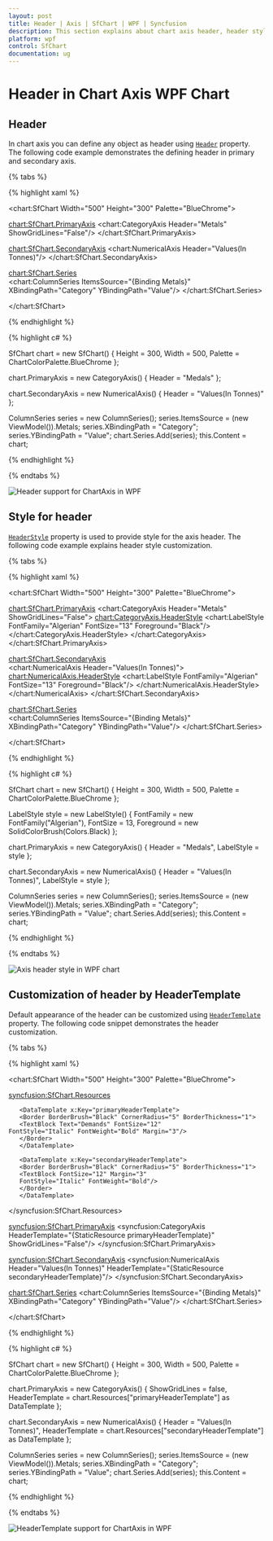 ```yaml
---
layout: post
title: Header | Axis | SfChart | WPF | Syncfusion 
description: This section explains about chart axis header, header style, header template and customization header apperance of chart axis in WPF chart
platform: wpf
control: SfChart
documentation: ug
---
```


# Header in Chart Axis WPF Chart

## Header

In chart axis you can define any object as header using [`Header`](https://help.syncfusion.com/cr/wpf/Syncfusion.UI.Xaml.Charts.ChartAxis.html#Syncfusion_UI_Xaml_Charts_ChartAxis_Header) property. The following code example demonstrates the defining header in primary and secondary axis. 

{% tabs %}

{% highlight xaml %}

<chart:SfChart Width="500" Height="300" Palette="BlueChrome">

<chart:SfChart.PrimaryAxis>
<chart:CategoryAxis Header="Metals"  ShowGridLines="False"/>
</chart:SfChart.PrimaryAxis>        

<chart:SfChart.SecondaryAxis>
<chart:NumericalAxis Header="Values(In Tonnes)"/>
</chart:SfChart.SecondaryAxis>        

<chart:SfChart.Series>                
<chart:ColumnSeries ItemsSource="{Binding Metals}" XBindingPath="Category" YBindingPath="Value"/>
</chart:SfChart.Series>

</chart:SfChart>

{% endhighlight %}

{% highlight c# %}

SfChart chart = new SfChart() 
{ 
    Height = 300,
    Width = 500, 
    Palette = ChartColorPalette.BlueChrome
};

chart.PrimaryAxis = new CategoryAxis()
{ 
    Header = "Medals" 
};

chart.SecondaryAxis = new NumericalAxis()
{ 
    Header = "Values(In Tonnes)" 
};

ColumnSeries series = new ColumnSeries();
series.ItemsSource = (new ViewModel()).Metals;
series.XBindingPath = "Category";
series.YBindingPath = "Value";
chart.Series.Add(series);
this.Content = chart;

{% endhighlight %}

{% endtabs %}

![Header support for ChartAxis in WPF](Axis_image/WPF_Chart_Axis_Header.png)

## Style for header

[`HeaderStyle`](https://help.syncfusion.com/cr/wpf/Syncfusion.UI.Xaml.Charts.ChartAxis.html#Syncfusion_UI_Xaml_Charts_ChartAxis_HeaderStyle) property is used to provide style for the axis header. The following code example explains header style customization.

{% tabs %}

{% highlight xaml %}

<chart:SfChart Width="500" Height="300" Palette="BlueChrome">

<chart:SfChart.PrimaryAxis>
<chart:CategoryAxis Header="Metals" 
 ShowGridLines="False">
<chart:CategoryAxis.HeaderStyle>
<chart:LabelStyle FontFamily="Algerian" FontSize="13" Foreground="Black"/>
</chart:CategoryAxis.HeaderStyle>
</chart:CategoryAxis>
</chart:SfChart.PrimaryAxis>

<chart:SfChart.SecondaryAxis>            
<chart:NumericalAxis Header="Values(In Tonnes)">
<chart:NumericalAxis.HeaderStyle>
<chart:LabelStyle FontFamily="Algerian" FontSize="13" Foreground="Black"/>
</chart:NumericalAxis.HeaderStyle>
</chart:NumericalAxis>
</chart:SfChart.SecondaryAxis>

<chart:SfChart.Series>            
<chart:ColumnSeries ItemsSource="{Binding Metals}" XBindingPath="Category" YBindingPath="Value"/>
</chart:SfChart.Series>

</chart:SfChart>

{% endhighlight %}

{% highlight c# %}

SfChart chart = new SfChart() 
{ 
    Height = 300,
    Width = 500, 
    Palette = ChartColorPalette.BlueChrome
};

LabelStyle style = new LabelStyle()
{
    FontFamily = new FontFamily("Algerian"),
    FontSize = 13,
    Foreground = new SolidColorBrush(Colors.Black)
};

chart.PrimaryAxis = new CategoryAxis()
{
    Header = "Medals",
    LabelStyle = style
};

chart.SecondaryAxis = new NumericalAxis()
{
    Header = "Values(In Tonnes)",
    LabelStyle = style
};

ColumnSeries series = new ColumnSeries();
series.ItemsSource = (new ViewModel()).Metals;
series.XBindingPath = "Category";
series.YBindingPath = "Value";
chart.Series.Add(series);
this.Content = chart;

{% endhighlight %}

{% endtabs %}

![Axis header style in WPF chart](Axis_image/WPF_Chart_Axis_HeaderStyle.png)

## Customization of header by HeaderTemplate

Default appearance of the header can be customized using [`HeaderTemplate`](https://help.syncfusion.com/cr/wpf/Syncfusion.UI.Xaml.Charts.ChartAxis.html#Syncfusion_UI_Xaml_Charts_ChartAxis_HeaderTemplate) property. The following code snippet demonstrates the header customization.

{% tabs %}

{% highlight xaml %}

<chart:SfChart Width="500" Height="300" Palette="BlueChrome">

<syncfusion:SfChart.Resources>
 
       <DataTemplate x:Key="primaryHeaderTemplate">
       <Border BorderBrush="Black" CornerRadius="5" BorderThickness="1">
       <TextBlock Text="Demands" FontSize="12"           FontStyle="Italic" FontWeight="Bold" Margin="3"/>
       </Border>
       </DataTemplate>
       
       <DataTemplate x:Key="secondaryHeaderTemplate">
       <Border BorderBrush="Black" CornerRadius="5" BorderThickness="1">
       <TextBlock FontSize="12" Margin="3"
       FontStyle="Italic" FontWeight="Bold"/>
       </Border>
       </DataTemplate>

</syncfusion:SfChart.Resources>

<syncfusion:SfChart.PrimaryAxis>
<syncfusion:CategoryAxis HeaderTemplate="{StaticResource primaryHeaderTemplate}"  ShowGridLines="False"/>
</syncfusion:SfChart.PrimaryAxis>

<syncfusion:SfChart.SecondaryAxis>
<syncfusion:NumericalAxis Header="Values(In Tonnes)"
HeaderTemplate="{StaticResource secondaryHeaderTemplate}"/>
</syncfusion:SfChart.SecondaryAxis>
   
<chart:SfChart.Series>
<chart:ColumnSeries ItemsSource="{Binding Metals}" XBindingPath="Category" YBindingPath="Value"/>
</chart:SfChart.Series>
        
</chart:SfChart>

{% endhighlight %}

{% highlight c# %}

SfChart chart = new SfChart() 
{ 
    Height = 300,
    Width = 500, 
    Palette = ChartColorPalette.BlueChrome
};

chart.PrimaryAxis = new CategoryAxis()
{
    ShowGridLines = false,
    HeaderTemplate = chart.Resources["primaryHeaderTemplate"] as DataTemplate
};

chart.SecondaryAxis = new NumericalAxis()
{
    Header = "Values(In Tonnes)",
    HeaderTemplate = chart.Resources["secondaryHeaderTemplate"] as DataTemplate
};

ColumnSeries series = new ColumnSeries();
series.ItemsSource = (new ViewModel()).Metals;
series.XBindingPath = "Category";
series.YBindingPath = "Value";
chart.Series.Add(series);
this.Content = chart;

{% endhighlight %}

{% endtabs %}

![HeaderTemplate support for ChartAxis in WPF](Axis_image/WPF_Chart_Axis_Customize_Header_Appearence.png)